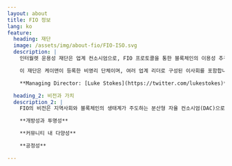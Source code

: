 ```yaml
---
layout: about
title: FIO 정보
lang: ko
feature:
  heading: 재단
  image: /assets/img/about-fio/FIO-ISO.svg
  description: |
    인터월렛 운용성 재단은 업계 컨소시엄으로, FIO 프로토콜을 통한 블록체인의 이용성 추구에 전념하는 선도적인 지갑, 거래소, 암호화 결제 프로세서, 그 밖의 다양한 엔티티 및 커뮤니티 멤버로 구성되어 있습니다.

    이 재단은 케이맨이 등록한 비영리 단체이며, 여러 업계 리더로 구성된 이사회를 포함합니다.

    **Managing Director: [Luke Stokes](https://twitter.com/lukestokes)**

  heading_2: 비전과 가치
  description_2: | 
    FIO의 비전은 지역사회와 블록체인의 생태계가 주도하는 분산형 자율 컨소시엄(DAC)으로 운영되는 것입니다. FIO 프로토콜을 정의하는 데 모든 사람이 참여하고, 블록체인의 사용성을 개선하는 방법에 대한 피드백을 제공할 것을 권장합니다. 저희는 재단으로서 다음과 같은 가치를 둡니다.

    **개방성과 투명성**

    **커뮤니티 내 다양성**

    **공정성**

---
```

